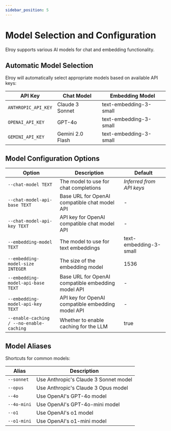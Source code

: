 ```yaml
---
sidebar_position: 5
---
```


# Model Selection and Configuration

Elroy supports various AI models for chat and embedding functionality.

## Automatic Model Selection

Elroy will automatically select appropriate models based on available API keys:

| API Key | Chat Model | Embedding Model |
|---------|------------|----------------|
| `ANTHROPIC_API_KEY` | Claude 3 Sonnet | text-embedding-3-small |
| `OPENAI_API_KEY` | GPT-4o | text-embedding-3-small |
| `GEMINI_API_KEY` | Gemini 2.0 Flash | text-embedding-3-small |

## Model Configuration Options

| Option | Description | Default |
|--------|-------------|---------|
| `--chat-model TEXT` | The model to use for chat completions | *Inferred from API keys* |
| `--chat-model-api-base TEXT` | Base URL for OpenAI compatible chat model API | - |
| `--chat-model-api-key TEXT` | API key for OpenAI compatible chat model API | - |
| `--embedding-model TEXT` | The model to use for text embeddings | text-embedding-3-small |
| `--embedding-model-size INTEGER` | The size of the embedding model | 1536 |
| `--embedding-model-api-base TEXT` | Base URL for OpenAI compatible embedding model API | - |
| `--embedding-model-api-key TEXT` | API key for OpenAI compatible embedding model API | - |
| `--enable-caching / --no-enable-caching` | Whether to enable caching for the LLM | true |

## Model Aliases

Shortcuts for common models:

| Alias | Description |
|-------|-------------|
| `--sonnet` | Use Anthropic's Claude 3 Sonnet model |
| `--opus` | Use Anthropic's Claude 3 Opus model |
| `--4o` | Use OpenAI's GPT-4o model |
| `--4o-mini` | Use OpenAI's GPT-4o-mini model |
| `--o1` | Use OpenAI's o1 model |
| `--o1-mini` | Use OpenAI's o1-mini model |